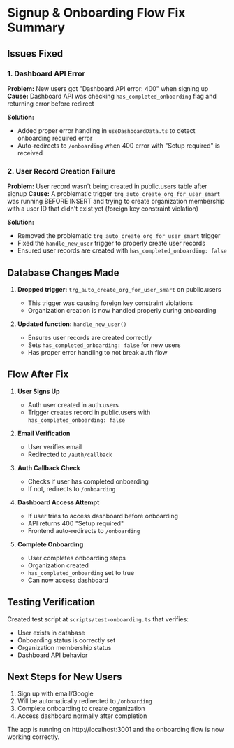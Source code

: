 # Signup & Onboarding Flow Fix Summary

## Issues Fixed

### 1. Dashboard API Error
**Problem:** New users got "Dashboard API error: 400" when signing up
**Cause:** Dashboard API was checking `has_completed_onboarding` flag and returning error before redirect

**Solution:** 
- Added proper error handling in `useDashboardData.ts` to detect onboarding required error
- Auto-redirects to `/onboarding` when 400 error with "Setup required" is received

### 2. User Record Creation Failure
**Problem:** User record wasn't being created in public.users table after signup
**Cause:** A problematic trigger `trg_auto_create_org_for_user_smart` was running BEFORE INSERT and trying to create organization membership with a user ID that didn't exist yet (foreign key constraint violation)

**Solution:**
- Removed the problematic `trg_auto_create_org_for_user_smart` trigger
- Fixed the `handle_new_user` trigger to properly create user records
- Ensured user records are created with `has_completed_onboarding: false`

## Database Changes Made

1. **Dropped trigger:** `trg_auto_create_org_for_user_smart` on public.users
   - This trigger was causing foreign key constraint violations
   - Organization creation is now handled properly during onboarding

2. **Updated function:** `handle_new_user()`
   - Ensures user records are created correctly
   - Sets `has_completed_onboarding: false` for new users
   - Has proper error handling to not break auth flow

## Flow After Fix

1. **User Signs Up** 
   - Auth user created in auth.users
   - Trigger creates record in public.users with `has_completed_onboarding: false`

2. **Email Verification**
   - User verifies email
   - Redirected to `/auth/callback`

3. **Auth Callback Check**
   - Checks if user has completed onboarding
   - If not, redirects to `/onboarding`

4. **Dashboard Access Attempt**
   - If user tries to access dashboard before onboarding
   - API returns 400 "Setup required"
   - Frontend auto-redirects to `/onboarding`

5. **Complete Onboarding**
   - User completes onboarding steps
   - Organization created
   - `has_completed_onboarding` set to true
   - Can now access dashboard

## Testing Verification

Created test script at `scripts/test-onboarding.ts` that verifies:
- User exists in database
- Onboarding status is correctly set
- Organization membership status
- Dashboard API behavior

## Next Steps for New Users

1. Sign up with email/Google
2. Will be automatically redirected to `/onboarding`
3. Complete onboarding to create organization
4. Access dashboard normally after completion

The app is running on http://localhost:3001 and the onboarding flow is now working correctly.